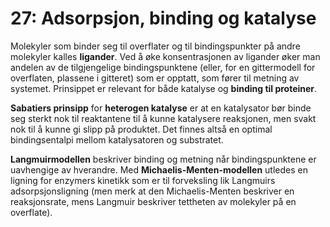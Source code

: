 # 27: Adsorpsjon, binding og katalyse

Molekyler som binder seg til overflater og til bindingspunkter på andre molekyler kalles **ligander**. Ved å øke konsentrasjonen av ligander øker man andelen av de tilgjengelige bindingspunktene (eller, for en gittermodell for overflaten, plassene i gitteret) som er opptatt, som fører til metning av systemet. Prinsippet er relevant for både katalyse og **binding til proteiner**.

**Sabatiers prinsipp** for **heterogen katalyse** er at en katalysator bør binde seg sterkt nok til reaktantene til å kunne katalysere reaksjonen, men svakt nok til å kunne gi slipp på produktet. Det finnes altså en optimal bindingsentalpi mellom katalysatoren og substratet.

**Langmuirmodellen** beskriver binding og metning når bindingspunktene er uavhengige av hverandre. Med **Michaelis-Menten-modellen** utledes en ligning for enzymers kinetikk som er til forveksling lik Langmuirs adsorpsjonsligning (men merk at den Michaelis-Menten beskriver en reaksjonsrate, mens Langmuir beskriver tettheten av molekyler på en overflate).
